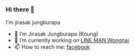 ### Hi there 👋

I'm jirasak jungburapa
- 🌱 I’m Jirasak Jungburapa (Koung)
- 🔭 I’m currently working on [LINE MAN Wongnai](https://careers.lmwn.com)
- 📫 How to reach me: [facebook](https://fb.com/koung11)

<!--
**koungkub/koungkub** is a ✨ _special_ ✨ repository because its `README.md` (this file) appears on your GitHub profile.

Here are some ideas to get you started:

- 🔭 I’m currently working on ...
- 🌱 I’m currently learning ...
- 👯 I’m looking to collaborate on ...
- 🤔 I’m looking for help with ...
- 💬 Ask me about ...
- 📫 How to reach me: ...
- 😄 Pronouns: ...
- ⚡ Fun fact: ...
-->
